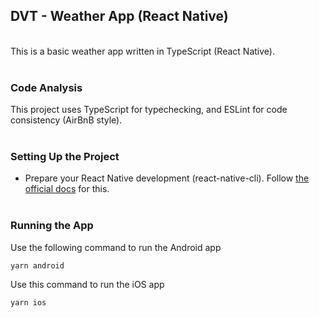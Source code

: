 ## DVT - Weather App (React Native)
<br>
This is a basic weather app written in TypeScript (React Native).
<br><br>

### Code Analysis
This project uses TypeScript for typechecking, and ESLint for code consistency (AirBnB style).
<br><br>

### Setting Up the Project
- Prepare your React Native development (react-native-cli). Follow [the official docs](https://reactnative.dev/docs/environment-setup) for this.
<br><br>

### Running the App

Use the following command to run the Android app
```
yarn android
```

Use this command to run the iOS app
```
yarn ios
```